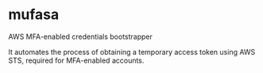 # mufasa

AWS MFA-enabled credentials bootstrapper

It automates the process of obtaining a temporary access token using AWS STS, required for MFA-enabled accounts.